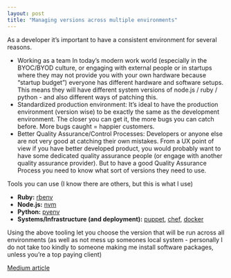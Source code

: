 ```yaml
---
layout: post
title: "Managing versions across multiple environments"
---
```


As a developer it’s important to have a consistent environment for several reasons.

* Working as a team In today’s modern work world (especially in the BYOC/BYOD culture, or engaging with external people or in startups where they may not provide you with your own hardware because “startup budget”) everyone has different hardware and software setups. This means they will have different system versions of  node.js / ruby / python - and also different ways of patching this.
* Standardized production environment: It’s ideal to have the production environment (version wise) to be exactly the same as the development environment. The closer you can get it, the more bugs you can catch before. More bugs caught = happier customers.
* Better Quality Assurance/Control Processes: Developers or anyone else are not very good at catching their own mistakes. From a UX point of view if you have better developed product, you would probably want to have some dedicated quality assurance people (or engage with another quality assurance provider).  But to have a good Quality Assurance Process you need to know what sort of versions they need to use.

Tools you can use (I know there are others, but this is what I use)
* **Ruby:** [rbenv](https://github.com/rbenv/rbenv)
* **Node.js:** [nvm](https://github.com/creationix/nvm)
* **Python:** [pyenv](https://github.com/yyuu/pyenv)
* **Systems/Infrastructure (and deployment):** [puppet](https://github.com/puppetlabs/puppet), [chef](https://github.com/chef/chef), [docker](https://github.com/docker/docker)

Using the above tooling let you choose the version that will be run across all environments (as well as not mess up someones local system - personally I do not take too kindly to someone making me install software packages, unless you’re a top paying client)

[Medium article](https://medium.com/@nolim1t/managing-versions-across-multiple-environments-2c1f2f7cdb81#.i8faw69n8)
